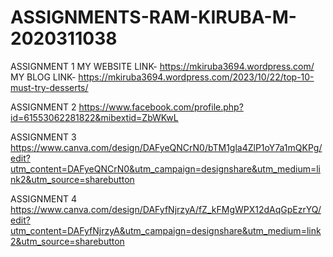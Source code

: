 # ASSIGNMENTS-RAM-KIRUBA-M-2020311038

ASSIGNMENT 1
MY WEBSITE LINK-
https://mkiruba3694.wordpress.com/
MY BLOG LINK-
https://mkiruba3694.wordpress.com/2023/10/22/top-10-must-try-desserts/

ASSIGNMENT 2
https://www.facebook.com/profile.php?id=61553062281822&mibextid=ZbWKwL

ASSIGNMENT 3
https://www.canva.com/design/DAFyeQNCrN0/bTM1gla4ZlP1oY7a1mQKPg/edit?utm_content=DAFyeQNCrN0&utm_campaign=designshare&utm_medium=link2&utm_source=sharebutton

ASSIGNMENT 4
https://www.canva.com/design/DAFyfNjrzyA/fZ_kFMgWPX12dAqGpEzrYQ/edit?utm_content=DAFyfNjrzyA&utm_campaign=designshare&utm_medium=link2&utm_source=sharebutton

